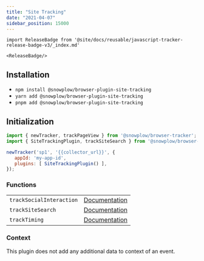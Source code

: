 ```yaml
---
title: "Site Tracking"
date: "2021-04-07"
sidebar_position: 15000
---
```


```mdx-code-block
import ReleaseBadge from '@site/docs/reusable/javascript-tracker-release-badge-v3/_index.md'

<ReleaseBadge/>
```

## Installation

- `npm install @snowplow/browser-plugin-site-tracking`
- `yarn add @snowplow/browser-plugin-site-tracking`
- `pnpm add @snowplow/browser-plugin-site-tracking`

## Initialization

```javascript
import { newTracker, trackPageView } from '@snowplow/browser-tracker';
import { SiteTrackingPlugin, trackSiteSearch } from '@snowplow/browser-plugin-site-tracking';

newTracker('sp1', '{{collector_url}}', { 
   appId: 'my-app-id', 
   plugins: [ SiteTrackingPlugin() ],
});
```

### Functions

<table class="has-fixed-layout"><tbody><tr><td><code>trackSocialInteraction</code></td><td><a href="/docs/sources/trackers/javascript-trackers/web-tracker/previous-versions/browser-tracker-v3-reference/tracking-events/#tracksocialinteraction">Documentation</a></td></tr><tr><td><code>trackSiteSearch</code></td><td><a href="/docs/sources/trackers/javascript-trackers/web-tracker/previous-versions/browser-tracker-v3-reference/tracking-events/#tracksitesearch">Documentation</a></td></tr><tr><td><code>trackTiming</code></td><td><a href="/docs/sources/trackers/javascript-trackers/web-tracker/previous-versions/browser-tracker-v3-reference/tracking-events/#tracktiming">Documentation</a></td></tr></tbody></table>

### Context

This plugin does not add any additional data to context of an event.
